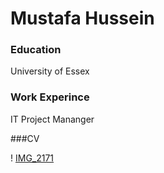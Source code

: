 # Mustafa Hussein

### Education 
University of Essex

### Work Experince
IT Project Mananger

###CV


! [IMG_2171](assets/IMG_2171.JPG)
